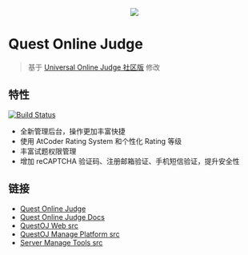 <p align="center"><img src="https://gitee.com/QuestOJ/QuestOJ/raw/master/pictures/logo.png"></p>

# Quest Online Judge

> 基于 [Universal Online Judge 社区版](https://github.com/UniversalOJ/UOJ-System) 修改

## 特性
[![Build Status](https://dev.azure.com/limstash/QuestOJ/_apis/build/status/QuestOJ.Manage-Tools?branchName=master)](https://dev.azure.com/limstash/QuestOJ/_build/latest?definitionId=4&branchName=master)

- 全新管理后台，操作更加丰富快捷
- 使用 AtCoder Rating System 和个性化 Rating 等级
- 丰富试题权限管理
- 增加 reCAPTCHA 验证码、注册邮箱验证、手机短信验证，提升安全性


## 链接
- [Quest Online Judge](https://questoj.cn)
- [Quest Online Judge Docs](https://docs.questoj.cn)
- [QuestOJ Web src](https://github.com/QuestOJ/QuestOJ-Web)
- [QuestOJ Manage Platform src](https://github.com/QuestOJ/QuestOJ-Manage)
- [Server Manage Tools src](https://github.com/QuestOJ/Manage-Tools)